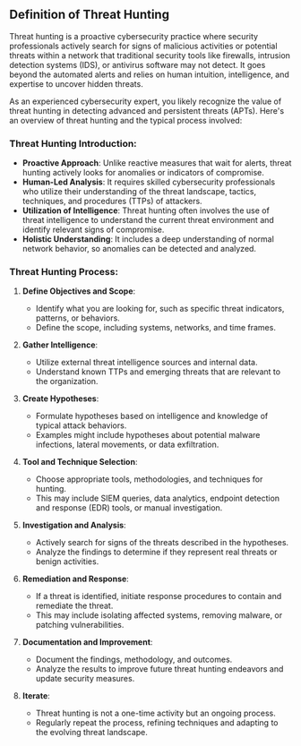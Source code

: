 ## Definition of Threat Hunting

Threat hunting is a proactive cybersecurity practice where security professionals actively search for signs of malicious activities or potential threats within a network that traditional security tools like firewalls, intrusion detection systems (IDS), or antivirus software may not detect. It goes beyond the automated alerts and relies on human intuition, intelligence, and expertise to uncover hidden threats.

As an experienced cybersecurity expert, you likely recognize the value of threat hunting in detecting advanced and persistent threats (APTs). Here's an overview of threat hunting and the typical process involved:

### Threat Hunting Introduction:

- **Proactive Approach**: Unlike reactive measures that wait for alerts, threat hunting actively looks for anomalies or indicators of compromise.
- **Human-Led Analysis**: It requires skilled cybersecurity professionals who utilize their understanding of the threat landscape, tactics, techniques, and procedures (TTPs) of attackers.
- **Utilization of Intelligence**: Threat hunting often involves the use of threat intelligence to understand the current threat environment and identify relevant signs of compromise.
- **Holistic Understanding**: It includes a deep understanding of normal network behavior, so anomalies can be detected and analyzed.

### Threat Hunting Process:

1. **Define Objectives and Scope**:
   - Identify what you are looking for, such as specific threat indicators, patterns, or behaviors.
   - Define the scope, including systems, networks, and time frames.

2. **Gather Intelligence**:
   - Utilize external threat intelligence sources and internal data.
   - Understand known TTPs and emerging threats that are relevant to the organization.

3. **Create Hypotheses**:
   - Formulate hypotheses based on intelligence and knowledge of typical attack behaviors.
   - Examples might include hypotheses about potential malware infections, lateral movements, or data exfiltration.

4. **Tool and Technique Selection**:
   - Choose appropriate tools, methodologies, and techniques for hunting.
   - This may include SIEM queries, data analytics, endpoint detection and response (EDR) tools, or manual investigation.

5. **Investigation and Analysis**:
   - Actively search for signs of the threats described in the hypotheses.
   - Analyze the findings to determine if they represent real threats or benign activities.

6. **Remediation and Response**:
   - If a threat is identified, initiate response procedures to contain and remediate the threat.
   - This may include isolating affected systems, removing malware, or patching vulnerabilities.

7. **Documentation and Improvement**:
   - Document the findings, methodology, and outcomes.
   - Analyze the results to improve future threat hunting endeavors and update security measures.

8. **Iterate**:
   - Threat hunting is not a one-time activity but an ongoing process.
   - Regularly repeat the process, refining techniques and adapting to the evolving threat landscape.
